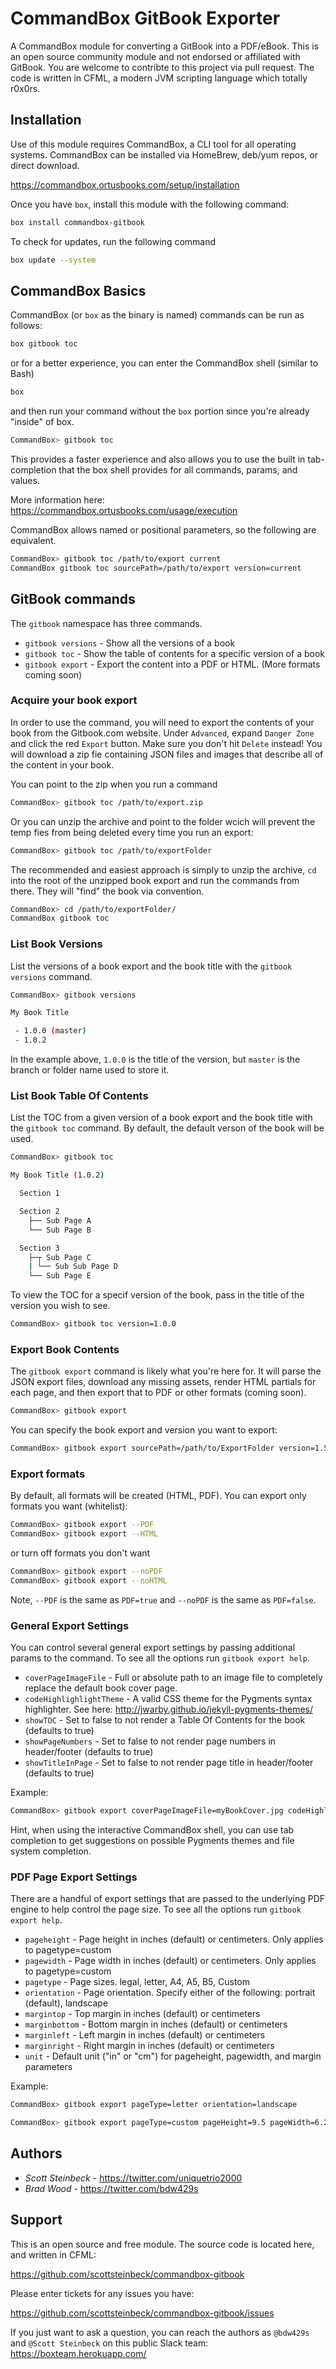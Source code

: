 # CommandBox GitBook Exporter

A CommandBox module for converting a GitBook into a PDF/eBook.  This is an open source community module and not endorsed or affiliated with GitBook.  You are welcome to contribte to this project via pull request.  The code is written in CFML, a modern JVM scripting language which totally r0x0rs.

## Installation

Use of this module requires CommandBox, a CLI tool for all operating systems.  CommandBox can be installed via HomeBrew, deb/yum repos, or direct download.  

https://commandbox.ortusbooks.com/setup/installation

Once you have `box`, install this module with the following command:

```bash
box install commandbox-gitbook
```

To check for updates, run the following command

```bash
box update --system
```

## CommandBox Basics

CommandBox (or `box` as the binary is named) commands can be run as follows:

```bash
box gitbook toc
```

or for a better experience, you can enter the CommandBox shell (similar to Bash) 

```bash
box
```

and then run your command without the `box` portion since you're already "inside" of box.  

```bash
CommandBox> gitbook toc
```

This provides a faster experience and also allows you to use the built in tab-completion that the box shell provides for all commands, params, and values.

More information here: https://commandbox.ortusbooks.com/usage/execution

CommandBox allows named or positional parameters, so the following are equivalent.

```bash
CommandBox> gitbook toc /path/to/export current
CommandBox gitbook toc sourcePath=/path/to/export version=current
```

## GitBook commands

The `gitbook` namespace has three commands. 

* `gitbook versions` - Show all the versions of a book
* `gitbook toc` - Show the table of contents for a specific version of a book
* `gitbook export` - Export the content into a PDF or HTML. (More formats coming soon)

### Acquire your book export

In order to use the command, you will need to export the contents of your book from the Gitbook.com website.  Under `Advanced`, expand `Danger Zone` and click the red `Export` button.  Make sure you don't hit `Delete` instead!
You will download a zip fie containing JSON files and images that describe all of the content in your book.

You can point to the zip when you run a command  

```bash
CommandBox> gitbook toc /path/to/export.zip
```

Or you can unzip the archive and point to the folder wcich will prevent the temp fies from being deleted every time you run an export:

```bash
CommandBox> gitbook toc /path/to/exportFolder
```

The recommended and easiest approach is simply to unzip the archive, `cd` into the root of the unzipped book export and run the commands from there.  They will "find" the book via convention.

```bash
CommandBox> cd /path/to/exportFolder/
CommandBox gitbook toc
```

### List Book Versions

List the versions of a book export and the book title with the `gitbook versions` command.

```bash
CommandBox> gitbook versions

My Book Title

 - 1.0.0 (master)
 - 1.0.2
```

In the example above, `1.0.0` is the title of the version, but `master` is the branch or folder name used to store it.

### List Book Table Of Contents

List the TOC from a given version of a book export and the book title with the `gitbook toc` command.  By default, the default verson of the book will be used.

```bash
CommandBox> gitbook toc

My Book Title (1.0.2)

  Section 1

  Section 2
    ├── Sub Page A
    └── Sub Page B

  Section 3
    ├─┬ Sub Page C
    | └── Sub Sub Page D
    └── Sub Page E
```

To view the TOC for a specif version of the book, pass in the title of the version you wish to see.

```bash
CommandBox> gitbook toc version=1.0.0
```

### Export Book Contents

The `gitbook export` command is likely what you're here for.  It will parse the JSON export files, download any missing assets, render HTML partials for each page, and then export that to PDF or other formats (coming soon).

```bash
CommandBox> gitbook export
```

You can specify the book export and version you want to export:

```bash
CommandBox> gitbook export sourcePath=/path/to/ExportFolder version=1.5.6
```
### Export formats

By default, all formats will be created (HTML, PDF).  You can export only formats you want (whitelist):
```bash
CommandBox> gitbook export --PDF
CommandBox> gitbook export --HTML
```
or turn off formats you don't want
```bash
CommandBox> gitbook export --noPDF
CommandBox> gitbook export --noHTML
```

Note, `--PDF` is the same as `PDF=true` and `--noPDF` is the same as `PDF=false`.

### General Export Settings

You can control several general export settings by passing additional params to the command.  To see all the options run `gitbook export help`.

* `coverPageImageFile` - Full or absolute path to an image file to completely replace the default book cover page.
* `codeHighlighlightTheme` - A valid CSS theme for the Pygments syntax highlighter. See here: http://jwarby.github.io/jekyll-pygments-themes/
* `showTOC` - Set to false to not render a Table Of Contents for the book (defaults to true)
* `showPageNumbers` - Set to false to not render page numbers in header/footer (defaults to true)
* `showTitleInPage` - Set to false to not render page title in header/footer (defaults to true)

Example: 

```bash
CommandBox> gitbook export coverPageImageFile=myBookCover.jpg codeHighlighlightTheme=fruity --noShowTOC --noShowPageNumbers --noShowTitleInPage
```
 
Hint, when using the interactive CommandBox shell, you can use tab completion to get suggestions on possible Pygments themes and file system completion. 

### PDF Page Export Settings

There are a handful of export settings that are passed to the underlying PDF engine to help control the page size.  To see all the options run `gitbook export help`.

* `pageheight` - Page height in inches (default) or centimeters. Only applies to pagetype=custom
* `pagewidth` - Page width in inches (default) or centimeters. Only applies to pagetype=custom
* `pagetype` - Page sizes. legal, letter, A4, A5, B5, Custom
* `orientation` - Page orientation. Specify either of the following: portrait (default), landscape
* `margintop` - Top margin in inches (default) or centimeters
* `marginbottom` - Bottom margin in inches (default) or centimeters
* `marginleft` - Left margin in inches (default) or centimeters
* `marginright` - Right margin in inches (default) or centimeters
* `unit` - Default unit ("in" or "cm") for pageheight, pagewidth, and margin parameters

Example: 

```bash
CommandBox> gitbook export pageType=letter orientation=landscape
``` 

```bash
CommandBox> gitbook export pageType=custom pageHeight=9.5 pageWidth=6.25 unit=in margintop=.5 marginbottom=.5 marginleft=1 marginright=1
```

## Authors

* *Scott Steinbeck* - https://twitter.com/uniquetrio2000
* *Brad Wood* - https://twitter.com/bdw429s

## Support
This is an open source and free module.  The source code is located here, and written in CFML:

https://github.com/scottsteinbeck/commandbox-gitbook

Please enter tickets for any issues you have:

https://github.com/scottsteinbeck/commandbox-gitbook/issues

If you just want to ask a question, you can reach the authors as `@bdw429s` and `@Scott Steinbeck` on this public Slack team: https://boxteam.herokuapp.com/

